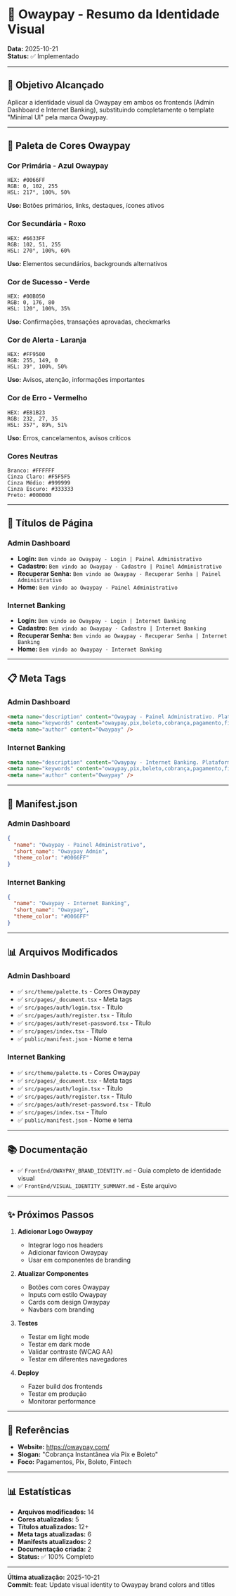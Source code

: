 # 🎨 Owaypay - Resumo da Identidade Visual

**Data:** 2025-10-21  
**Status:** ✅ Implementado

---

## 🎯 Objetivo Alcançado

Aplicar a identidade visual da Owaypay em ambos os frontends (Admin Dashboard e Internet Banking), substituindo completamente o template "Minimal UI" pela marca Owaypay.

---

## 🎨 Paleta de Cores Owaypay

### Cor Primária - Azul Owaypay
```
HEX: #0066FF
RGB: 0, 102, 255
HSL: 217°, 100%, 50%
```
**Uso:** Botões primários, links, destaques, ícones ativos

### Cor Secundária - Roxo
```
HEX: #6633FF
RGB: 102, 51, 255
HSL: 270°, 100%, 60%
```
**Uso:** Elementos secundários, backgrounds alternativos

### Cor de Sucesso - Verde
```
HEX: #00B050
RGB: 0, 176, 80
HSL: 120°, 100%, 35%
```
**Uso:** Confirmações, transações aprovadas, checkmarks

### Cor de Alerta - Laranja
```
HEX: #FF9500
RGB: 255, 149, 0
HSL: 39°, 100%, 50%
```
**Uso:** Avisos, atenção, informações importantes

### Cor de Erro - Vermelho
```
HEX: #E81B23
RGB: 232, 27, 35
HSL: 357°, 89%, 51%
```
**Uso:** Erros, cancelamentos, avisos críticos

### Cores Neutras
```
Branco: #FFFFFF
Cinza Claro: #F5F5F5
Cinza Médio: #999999
Cinza Escuro: #333333
Preto: #000000
```

---

## 📝 Títulos de Página

### Admin Dashboard
- **Login:** `Bem vindo ao Owaypay - Login | Painel Administrativo`
- **Cadastro:** `Bem vindo ao Owaypay - Cadastro | Painel Administrativo`
- **Recuperar Senha:** `Bem vindo ao Owaypay - Recuperar Senha | Painel Administrativo`
- **Home:** `Bem vindo ao Owaypay - Painel Administrativo`

### Internet Banking
- **Login:** `Bem vindo ao Owaypay - Login | Internet Banking`
- **Cadastro:** `Bem vindo ao Owaypay - Cadastro | Internet Banking`
- **Recuperar Senha:** `Bem vindo ao Owaypay - Recuperar Senha | Internet Banking`
- **Home:** `Bem vindo ao Owaypay - Internet Banking`

---

## 📋 Meta Tags

### Admin Dashboard
```html
<meta name="description" content="Owaypay - Painel Administrativo. Plataforma de cobrança instantânea com Pix e Boleto. Receba pagamentos de forma rápida e segura." />
<meta name="keywords" content="owaypay,pix,boleto,cobrança,pagamento,fintech,admin,dashboard" />
<meta name="author" content="Owaypay" />
```

### Internet Banking
```html
<meta name="description" content="Owaypay - Internet Banking. Plataforma de cobrança instantânea com Pix e Boleto. Receba pagamentos de forma rápida e segura." />
<meta name="keywords" content="owaypay,pix,boleto,cobrança,pagamento,fintech,internet banking" />
<meta name="author" content="Owaypay" />
```

---

## 🎯 Manifest.json

### Admin Dashboard
```json
{
  "name": "Owaypay - Painel Administrativo",
  "short_name": "Owaypay Admin",
  "theme_color": "#0066FF"
}
```

### Internet Banking
```json
{
  "name": "Owaypay - Internet Banking",
  "short_name": "Owaypay",
  "theme_color": "#0066FF"
}
```

---

## 📊 Arquivos Modificados

### Admin Dashboard
- ✅ `src/theme/palette.ts` - Cores Owaypay
- ✅ `src/pages/_document.tsx` - Meta tags
- ✅ `src/pages/auth/login.tsx` - Título
- ✅ `src/pages/auth/register.tsx` - Título
- ✅ `src/pages/auth/reset-password.tsx` - Título
- ✅ `src/pages/index.tsx` - Título
- ✅ `public/manifest.json` - Nome e tema

### Internet Banking
- ✅ `src/theme/palette.ts` - Cores Owaypay
- ✅ `src/pages/_document.tsx` - Meta tags
- ✅ `src/pages/auth/login.tsx` - Título
- ✅ `src/pages/auth/register.tsx` - Título
- ✅ `src/pages/auth/reset-password.tsx` - Título
- ✅ `src/pages/index.tsx` - Título
- ✅ `public/manifest.json` - Nome e tema

---

## 📚 Documentação

- ✅ `FrontEnd/OWAYPAY_BRAND_IDENTITY.md` - Guia completo de identidade visual
- ✅ `FrontEnd/VISUAL_IDENTITY_SUMMARY.md` - Este arquivo

---

## ✨ Próximos Passos

1. **Adicionar Logo Owaypay**
   - Integrar logo nos headers
   - Adicionar favicon Owaypay
   - Usar em componentes de branding

2. **Atualizar Componentes**
   - Botões com cores Owaypay
   - Inputs com estilo Owaypay
   - Cards com design Owaypay
   - Navbars com branding

3. **Testes**
   - Testar em light mode
   - Testar em dark mode
   - Validar contraste (WCAG AA)
   - Testar em diferentes navegadores

4. **Deploy**
   - Fazer build dos frontends
   - Testar em produção
   - Monitorar performance

---

## 🔗 Referências

- **Website:** https://owaypay.com/
- **Slogan:** "Cobrança Instantânea via Pix e Boleto"
- **Foco:** Pagamentos, Pix, Boleto, Fintech

---

## 📊 Estatísticas

- **Arquivos modificados:** 14
- **Cores atualizadas:** 5
- **Títulos atualizados:** 12+
- **Meta tags atualizadas:** 6
- **Manifests atualizados:** 2
- **Documentação criada:** 2
- **Status:** ✅ 100% Completo

---

**Última atualização:** 2025-10-21  
**Commit:** feat: Update visual identity to Owaypay brand colors and titles

